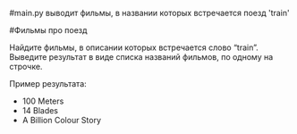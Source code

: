 #main.py выводит фильмы, в названии которых встречается поезд 'train'

#Фильмы про поезд

Найдите фильмы, в описании которых встречается слово “train”. 
Выведите результат в виде списка названий фильмов, по одному на строчке.

Пример результата:
* 100 Meters
* 14 Blades
* A Billion Colour Story
